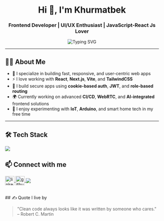 <h1 align="center">Hi 👋, I'm Khurmatbek </h1>
<h3 align="center">Frontend Developer | UI/UX Enthusiast | JavaScript-React Js Lover</h3>

<p align="center">
  <img src="https://readme-typing-svg.demolab.com?font=Fira+Code&size=22&pause=1000&color=00BFFF&center=true&vCenter=true&width=440&lines=Building+clean+and+scalable+UIs;Obsessed+with+performance+and+UX;Lifelong+learner+%F0%9F%93%9A" alt="Typing SVG" />
</p>

---

## 🧑‍💻 About Me

- 🎯 I specialize in building fast, responsive, and user-centric web apps  
- ⚡ I love working with **React**, **Next.js**, **Vite**, and **TailwindCSS**
- 🔐 I build secure apps using **cookie-based auth**, **JWT**, and **role-based routing**
- 🌍 Currently working on advanced **CI/CD**, **WebRTC**, and **AI-integrated** frontend solutions  
- 🤖 I enjoy experimenting with **IoT**, **Arduino**, and smart home tech in my free time

---

## 🛠️ Tech Stack

<p align="left">
  <img src="https://skillicons.dev/icons?i=js,ts,react,nextjs,vite,tailwind,redux,git,github,docker,nodejs" />
</p>

## 📫 Connect with me

<p align="left">
  <a href="https://www.linkedin.com/in/xurmatbek-olloyorov-914099288/" target="_blank">
    <img align="center" src="https://skillicons.dev/icons?i=linkedin" alt="linkedin" height="30" />
  </a>
  <a href="https://github.com/Khurmatbek" target="_blank">
    <img align="center" src="https://skillicons.dev/icons?i=github" alt="github" height="30" />
  </a>
  <a href="mailto:olloyorovxurmatbek1514@gmail.com" target="_blank">
    <img align="center" src="https://img.shields.io/badge/email-D14836?style=flat&logo=gmail&logoColor=white" />
  </a>
</p>

<br/>
## ✍️ Quote I live by

> "Clean code always looks like it was written by someone who cares." – Robert C. Martin



